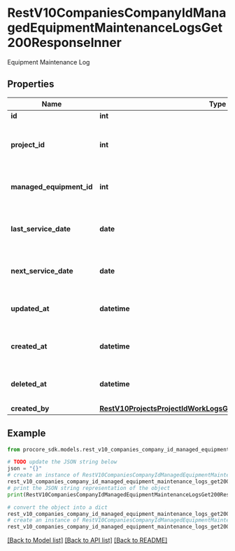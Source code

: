 # RestV10CompaniesCompanyIdManagedEquipmentMaintenanceLogsGet200ResponseInner

Equipment Maintenance Log

## Properties

Name | Type | Description | Notes
------------ | ------------- | ------------- | -------------
**id** | **int** | ID | [optional] 
**project_id** | **int** | ID of the project the equipment was logged for | [optional] 
**managed_equipment_id** | **int** | Equipment ID the log is associated to | [optional] 
**last_service_date** | **date** | The Date the equipment was last services | [optional] 
**next_service_date** | **date** | Next service date for the equipment | [optional] 
**updated_at** | **datetime** | Date the equipment log was updated | [optional] 
**created_at** | **datetime** | Date the equipment log was created | [optional] 
**deleted_at** | **datetime** | Date the equipment log was deleted | [optional] 
**created_by** | [**RestV10ProjectsProjectIdWorkLogsGet200ResponseInnerCreatedBy**](RestV10ProjectsProjectIdWorkLogsGet200ResponseInnerCreatedBy.md) |  | [optional] 

## Example

```python
from procore_sdk.models.rest_v10_companies_company_id_managed_equipment_maintenance_logs_get200_response_inner import RestV10CompaniesCompanyIdManagedEquipmentMaintenanceLogsGet200ResponseInner

# TODO update the JSON string below
json = "{}"
# create an instance of RestV10CompaniesCompanyIdManagedEquipmentMaintenanceLogsGet200ResponseInner from a JSON string
rest_v10_companies_company_id_managed_equipment_maintenance_logs_get200_response_inner_instance = RestV10CompaniesCompanyIdManagedEquipmentMaintenanceLogsGet200ResponseInner.from_json(json)
# print the JSON string representation of the object
print(RestV10CompaniesCompanyIdManagedEquipmentMaintenanceLogsGet200ResponseInner.to_json())

# convert the object into a dict
rest_v10_companies_company_id_managed_equipment_maintenance_logs_get200_response_inner_dict = rest_v10_companies_company_id_managed_equipment_maintenance_logs_get200_response_inner_instance.to_dict()
# create an instance of RestV10CompaniesCompanyIdManagedEquipmentMaintenanceLogsGet200ResponseInner from a dict
rest_v10_companies_company_id_managed_equipment_maintenance_logs_get200_response_inner_from_dict = RestV10CompaniesCompanyIdManagedEquipmentMaintenanceLogsGet200ResponseInner.from_dict(rest_v10_companies_company_id_managed_equipment_maintenance_logs_get200_response_inner_dict)
```
[[Back to Model list]](../README.md#documentation-for-models) [[Back to API list]](../README.md#documentation-for-api-endpoints) [[Back to README]](../README.md)


